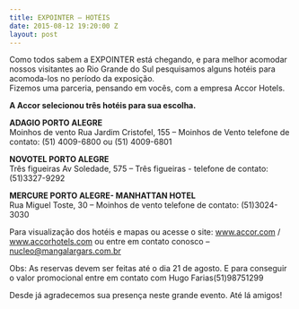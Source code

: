 ```yaml
---
title: EXPOINTER – HOTÉIS
date: 2015-08-12 19:20:00 Z
layout: post
---
```


Como todos sabem a EXPOINTER está chegando, e para melhor acomodar nossos visitantes ao Rio Grande do Sul pesquisamos alguns hotéis para acomoda-los no período da exposição.
<br>
Fizemos uma parceria, pensando em vocês, com a empresa Accor Hotels.

**A Accor selecionou três hotéis para sua escolha.**

<!-- more -->

**ADAGIO PORTO ALEGRE**  
Moinhos de vento Rua Jardim Cristofel, 155 – Moinhos de Vento telefone de contato: (51) 4009-6800 ou (51) 4009-6801

**NOVOTEL PORTO ALEGRE**  
Três figueiras Av Soledade, 575 – Três figueiras - telefone de contato: (51)3327-9292

**MERCURE PORTO ALEGRE- MANHATTAN HOTEL**  
Rua Miguel Toste, 30 – Moinhos de vento telefone de contato: (51)3024-3030

Para visualização dos hotéis e mapas ou acesse o site: www.accor.com / www.accorhotels.com ou entre em contato conosco – nucleo@mangalargars.com.br

Obs: As reservas devem ser feitas até o dia 21 de agosto. E para conseguir o valor promocional entre em contato com Hugo Farias(51)98751299

Desde já agradecemos sua presença neste grande evento.
Até lá amigos!
